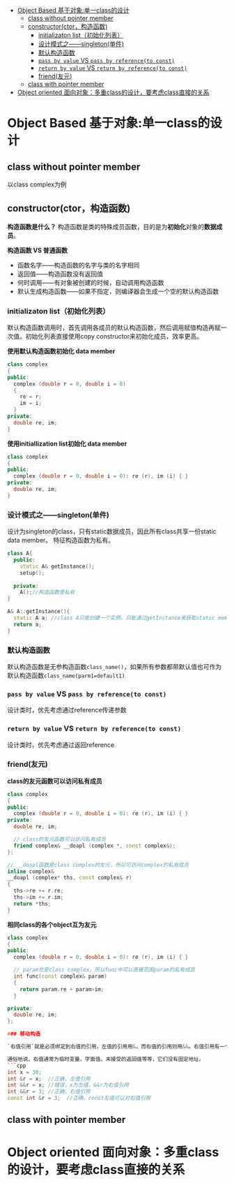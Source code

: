 - [Object Based 基于对象:单一class的设计](#object-based-基于对象单一class的设计)
  - [class without pointer member](#class-without-pointer-member)
  - [constructor(ctor，构造函数)](#constructorctor构造函数)
    - [initializaton list（初始化列表）](#initializaton-list初始化列表)
    - [设计模式之——singleton(单件)](#设计模式之singleton单件)
    - [默认构造函数](#默认构造函数)
    - [`pass by value` VS `pass by reference(to const)`](#pass-by-value-vs-pass-by-referenceto-const)
    - [`return by value` VS `return by reference(to const)`](#return-by-value-vs-return-by-referenceto-const)
    - [friend(友元)](#friend友元)
  - [class with pointer member](#class-with-pointer-member)
- [Object oriented 面向对象：多重class的设计，要考虑class直接的关系](#object-oriented-面向对象多重class的设计要考虑class直接的关系)

# Object Based 基于对象:单一class的设计

## class without pointer member
以class complex为例 [](./侯捷%20C++%20%20面向对象上/complex.h)

## constructor(ctor，构造函数)
**构造函数是什么？**
构造函数是类的特殊成员函数，目的是为**初始化**对象的**数据成员**。

**构造函数 VS 普通函数**
- 函数名字——构造函数的名字与类的名字相同
- 返回值——构造函数没有返回值
- 何时调用——有对象被创建的时候，自动调用构造函数
- 默认生成构造函数——如果不指定，则编译器会生成一个空的默认构造函数

### initializaton list（初始化列表）
默认构造函数调用时，首先调用各成员的默认构造函数，然后调用赋值构造再赋一次值。初始化列表直接使用copy constructor来初始化成员，效率更高。

**使用默认构造函数初始化 data member**
```cpp
class complex
{
public:
  complex (double r = 0, double i = 0)
  {
    re = r;
    im = i;
  }
private:
  double re, im;
}
```

**使用initiallization list初始化 data member**
```cpp
class complex
{
public:
  complex (double r = 0, double i = 0): re (r), im (i) { }
private:
  double re, im;
}
```
### 设计模式之——singleton(单件)
设计为singleton的class，只有static数据成员，因此所有class共享一份static data member。
特征构造函数为私有。

```cpp
class A{
  public:
    static A& getInstance();
    setup();
  
  private:
    A();//构造函数是私有
}

A& A::getInstance(){
  static A a; //class A只能创建一个实例，只能通过getInstance来获取static member
  return a;
}
```
### 默认构造函数
默认构造函数是无参构造函数`class_name()`，如果所有参数都带默认值也可作为默认构造函数`class_name(parm1=default1)`

### `pass by value` VS `pass by reference(to const)`
设计类时，优先考虑通过reference传递参数

### `return by value` VS `return by reference(to const)` 
设计类时，优先考虑通过返回reference

### friend(友元)
**class的友元函数可以访问私有成员**
```cpp
class complex
{
public:
  complex (double r = 0, double i = 0): re (r), im (i) { }
private:
  double re, im;

  // class的友元函数可以访问私有成员
  friend complex& __doapl (complex *, const complex&);
};

// __doapl函数是class complex的友元，所以可访问complex的私有成员
inline complex&
__doapl (complex* ths, const complex& r)
{
  ths->re += r.re;
  ths->im += r.im;
  return *ths;
}
```

**相同class的各个object互为友元**
```cpp
class complex
{
public:
  complex (double r = 0, double i = 0): re (r), im (i) { }

  // param也是class complex，所以func中可以直接范围param的私有成员
  int func(const complex& param)
  {
    return param.re + param>im;
  }

private:
  double re, im;
};

### 移动构造

`右值引用`就是必须绑定到右值的引用，左值的引用用&，而右值的引用则用&&。右值引用有一个重要的性质，即**只能绑定到一个将要销毁的对象**。

通俗地说，右值通常为临时变量，字面值，未接受的返回值等等，它们没有固定地址。
```cpp
int x = 30;
int &r = x;  //正确，左值引用
int &&r = x; //错误，x为左值，&&r为右值引用
int &&r = 3; //正确，右值引用
const int &r = 3;  //正确，const左值可以对右值引用
```


## class with pointer member

# Object oriented 面向对象：多重class的设计，要考虑class直接的关系